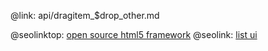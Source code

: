 @link: api/dragitem_$drop_other.md

@seolinktop: [open source html5 framework](https://webix.com)
@seolink: [list ui](https://webix.com/widget/list/)